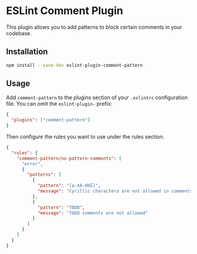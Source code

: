 # ESLint Comment Plugin

This plugin allows you to add patterns to block certain comments in your codebase.

## Installation

```bash
npm install --save-dev eslint-plugin-comment-pattern
```

## Usage

Add `comment-pattern` to the plugins section of your `.eslintrc` configuration file. You can omit the `eslint-plugin-` prefix:

```json
{
  "plugins": ["comment-pattern"]
}
```

Then configure the rules you want to use under the rules section.

```json
{
  "rules": {
    "comment-pattern/no-pattern-comments": [
      "error",
      {
        "patterns": [
          {
            "pattern": "[а-яА-ЯёЁ]",
            "message": "Cyrillic characters are not allowed in comments"
          },
          {
            "pattern": "TODO",
            "message": "TODO comments are not allowed"
          }
        ]
      }
    ]
  }
}
```
